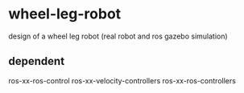 # wheel-leg-robot
design of a wheel leg robot (real robot and ros gazebo simulation)

## dependent

ros-xx-ros-control
ros-xx-velocity-controllers
ros-xx-ros-controllers
